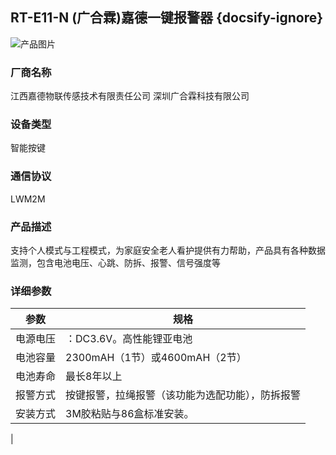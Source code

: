 ## RT-E11-N (广合霖)嘉德一键报警器  {docsify-ignore} 

![产品图片](http://nwzimg.wezhan.cn/contents/sitefiles2033/10167094/images/16672170.png)
### 厂商名称
江西嘉德物联传感技术有限责任公司  深圳广合霖科技有限公司

### 设备类型
智能按键

### 通信协议
LWM2M

### 产品描述
支持个人模式与工程模式，为家庭安全老人看护提供有力帮助，产品具有各种数据监测，包含电池电压、心跳、防拆、报警、信号强度等
### 详细参数

|参数|规格|
|-|-|
|电源电压|：DC3.6V。高性能锂亚电池|
|电池容量|2300mAH（1节）或4600mAH（2节）|
|电池寿命|最长8年以上|
|报警方式|按键报警，拉绳报警（该功能为选配功能），防拆报警|
|安装方式|3M胶粘贴与86盒标准安装。
      
|





